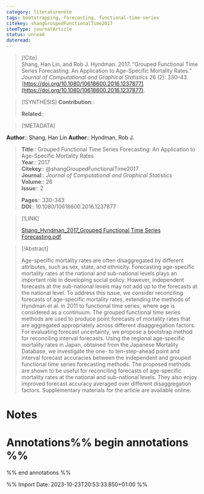 ```yaml
---
category: literaturenote
tags: bootstrapping, forecasting, functional-time-series
citekey: shangGroupedFunctionalTime2017
itemType: journalArticle
status: unread  
dateread:  
---
```


> [!Cite]  
> Shang, Han Lin, and Rob J. Hyndman. 2017. “Grouped Functional Time Series Forecasting: An Application to Age-Specific Mortality Rates.” _Journal of Computational and Graphical Statistics_ 26 (2): 330–43. [https://doi.org/10.1080/10618600.2016.1237877](https://doi.org/10.1080/10618600.2016.1237877).

> [!SYNTHESIS] 
>**Contribution**::
>
>**Related**:: 
>

> [!METADATA]  
>
**Author**:: Shang, Han Lin
**Author**:: Hyndman, Rob J.<br>
> **Title**:: Grouped Functional Time Series Forecasting: An Application to Age-Specific Mortality Rates    
> **Year**:: 2017     
> **Citekey**:: @shangGroupedFunctionalTime2017    
>**Journal**:: *Journal of Computational and Graphical Statistics*    
>**Volume**:: 26    
>**Issue**:: 2     
>    
>    
>     
> **Pages**:: 330-343    
>**DOI**:: 10.1080/10618600.2016.1237877    
>

> [!LINK] 
>
> [Shang_Hyndman_2017_Grouped Functional Time Series Forecasting.pdf](file:///Users/steven/Library/CloudStorage/GoogleDrive-steven.golovkine@ul.ie/My%20Drive/bibliography/Journal%20of%20Computational%20and%20Graphical%20Statistics/2017/Shang_Hyndman_2017_Grouped%20Functional%20Time%20Series%20Forecasting.pdf).

>[!Abstract]
>
>Age-specific mortality rates are often disaggregated by different attributes, such as sex, state, and ethnicity. Forecasting age-specific mortality rates at the national and sub-national levels plays an important role in developing social policy. However, independent forecasts at the sub-national levels may not add up to the forecasts at the national level. To address this issue, we consider reconciling forecasts of age-specific mortality rates, extending the methods of Hyndman et al. in 2011 to functional time series, where age is considered as a continuum. The grouped functional time series methods are used to produce point forecasts of mortality rates that are aggregated appropriately across different disaggregation factors. For evaluating forecast uncertainty, we propose a bootstrap method for reconciling interval forecasts. Using the regional age-specific mortality rates in Japan, obtained from the Japanese Mortality Database, we investigate the one- to ten-step-ahead point and interval forecast accuracies between the independent and grouped functional time series forecasting methods. The proposed methods are shown to be useful for reconciling forecasts of age-specific mortality rates at the national and sub-national levels. They also enjoy improved forecast accuracy averaged over different disaggregation factors. Supplementary materials for the article are available online.
>>


# Notes<br>
# Annotations%% begin annotations %%  
 
  
%% end annotations %%

%% Import Date: 2023-10-23T20:53:33.850+01:00 %%
